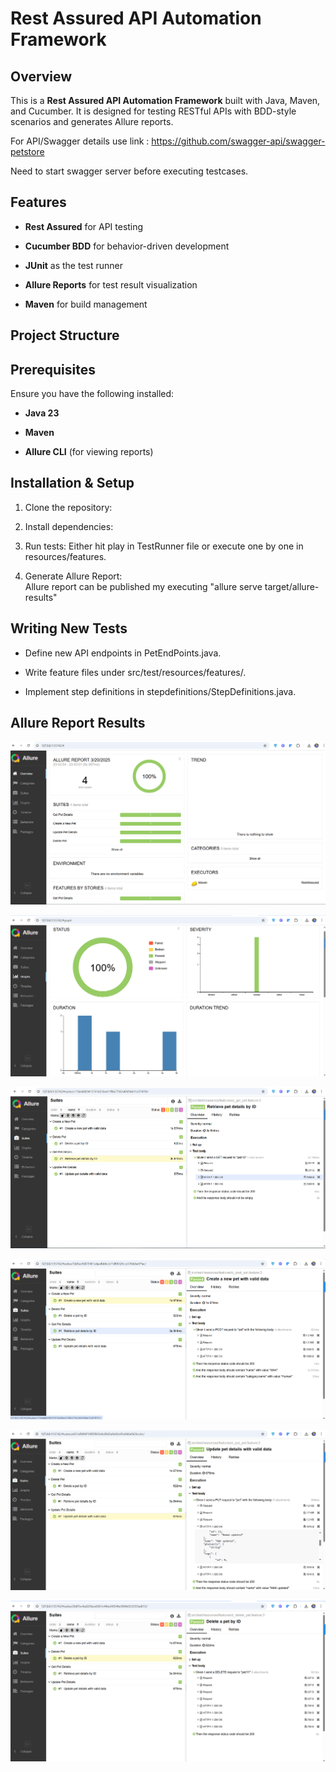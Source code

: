 # **Rest Assured API Automation Framework**

## **Overview**

This is a **Rest Assured API Automation Framework** built with Java,
Maven, and Cucumber. It is designed for testing RESTful APIs with
BDD-style scenarios and generates Allure reports.

For API/Swagger details use link :
https://github.com/swagger-api/swagger-petstore

Need to start swagger server before executing testcases.

## **Features**

-   **Rest Assured** for API testing

-   **Cucumber BDD** for behavior-driven development

-   **JUnit** as the test runner

-   **Allure Reports** for test result visualization

-   **Maven** for build management

## **Project Structure**

## **Prerequisites**

Ensure you have the following installed:

-   **Java 23**

-   **Maven**

-   **Allure CLI** (for viewing reports)

## **Installation & Setup**

1.  Clone the repository:

2.  Install dependencies:

3.  Run tests:
    Either hit play in TestRunner file or execute one by one in resources/features.

5.  Generate Allure Report:\
    Allure report can be published my executing \"allure serve
target/allure-results\"

## **Writing New Tests**

-   Define new API endpoints in PetEndPoints.java.

-   Write feature files under src/test/resources/features/.

-   Implement step definitions in stepdefinitions/StepDefinitions.java.

## **Allure Report Results**

![First image](AllureReport_SS/Dashboard.png)

![First image](AllureReport_SS/Graph.png)

![First image](AllureReport_SS/Get.png)

![First image](AllureReport_SS/Create.png)

![First image](AllureReport_SS/update.png)

![First image](AllureReport_SS/Delete.png)
